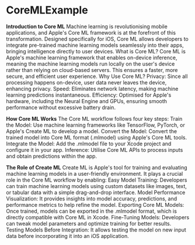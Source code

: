# CoreMLExample
**Introduction to Core ML**
Machine learning is revolutionising mobile applications, and Apple's Core ML framework is at the forefront of this transformation. Designed specifically for iOS, Core ML allows developers to integrate pre-trained machine learning models seamlessly into their apps, bringing intelligence directly to user devices.
What is Core ML?
Core ML is Apple's machine learning framework that enables on-device inference, meaning the machine learning models run locally on the user's device rather than relying on cloud-based servers. This ensures a faster, more secure, and efficient user experience.
Why Use Core ML?
Privacy: Since all processing happens on-device, user data never leaves the device, enhancing privacy.
Speed: Eliminates network latency, making machine learning predictions instantaneous.
Efficiency: Optimised for Apple's hardware, including the Neural Engine and GPUs, ensuring smooth performance without excessive battery drain.

**How Core ML Works**
The Core ML workflow follows four key steps:
Train the Model: Use machine learning frameworks like TensorFlow, PyTorch, or Apple's Create ML to develop a model.
Convert the Model: Convert the trained model into Core ML format (.mlmodel) using Apple's Core ML tools.
Integrate the Model: Add the .mlmodel file to your Xcode project and configure it in your app.
Inference: Utilise Core ML APIs to process inputs and obtain predictions within the app.

**The Role of Create ML**
Create ML is Apple's tool for training and evaluating machine learning models in a user-friendly environment. It plays a crucial role in the Core ML workflow by enabling:
Easy Model Training: Developers can train machine learning models using custom datasets like images, text, or tabular data with a simple drag-and-drop interface.
Model Performance Visualization: It provides insights into model accuracy, predictions, and performance metrics to help refine the model.
Exporting Core ML Models: Once trained, models can be exported in the .mlmodel format, which is directly compatible with Core ML in Xcode.
Fine-Tuning Models: Developers can tweak model parameters and optimize training for better results.
Testing Models Before Integration: It allows testing the model on new input data before incorporating it into an iOS application.
